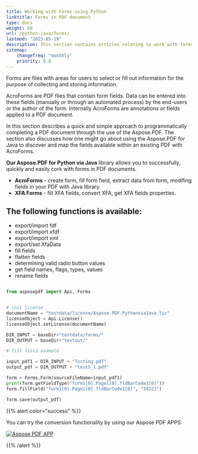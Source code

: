 ```yaml
---
title: Working with Forms using Python
linktitle: Forms in PDF document
type: docs
weight: 60
url: /python-java/forms/
lastmod: "2023-05-19"
description: This section contains articles relating to work with forms in PDF documents using Python API.
sitemap:
    changefreq: "monthly"
    priority: 0.8
---
```


Forms are files with areas for users to select or fill out information for the purpose of collecting and storing information.

AcroForms are PDF files that contain form fields. Data can be entered into these fields (manually or through an automated process) by the end-users or the author of the form. Internally AcroForms are annotations or fields applied to a PDF document.

In this section describes a quick and simple approach to programmatically completing a PDF document through the use of the Aspose.PDF. The section also discusses how one might go about using the Aspose.PDF for Java to discover and map the fields available within an existing PDF with AcroForms.


**Our Aspose.PDF for Python via Java** library allows you to successfully, quickly and easily cork with forms in PDF documents.

- **AcroForms** - create form, fill form field, extract data from form, modifing fields in your PDF with Java library.
- **XFA Forms** - fill XFA fields, convert XFA, get XFA fields properties.

## The following functions is available:

- export/import fdf
- export/import xfdf
- export/import xml
- export/set XfaData
- fill fields
- flatten fields
- determining valid radio button values
- get field names, flags, types, values
- rename fields


```python

from asposepdf import Api, Forms


# init license
documentName = "testdata/license/Aspose.PDF.PythonviaJava.lic"
licenseObject = Api.License()
licenseObject.setLicense(documentName)

DIR_INPUT = baseDir+"testdata/forms/"
DIR_OUTPUT = baseDir+"testout/"

# fill field example

input_pdf1 = DIR_INPUT + "Testing.pdf"
output_pdf = DIR_OUTPUT + "test5_1.pdf"

form = Forms.Form(sourceFileName=input_pdf1)
print(form.getFieldType("form1[0].Page1[0].fldBarCode1[0]"))
form.fillField("form1[0].Page1[0].fldBarCode1[0]", "54321")

form.save(output_pdf)
```


{{% alert color="success" %}}

You can try the conversion functionality by using our Aspose PDF APPS:

[![Aspose PDF APP](app.png)](https://products.aspose.app/pdf/conversion)

{{% /alert %}}



